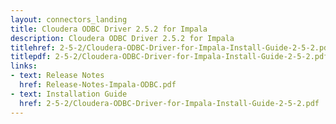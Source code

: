 ```yaml
---
layout: connectors_landing
title: Cloudera ODBC Driver 2.5.2 for Impala
description: Cloudera ODBC Driver 2.5.2 for Impala
titlehref: 2-5-2/Cloudera-ODBC-Driver-for-Impala-Install-Guide-2-5-2.pdf
titlepdf: 2-5-2/Cloudera-ODBC-Driver-for-Impala-Install-Guide-2-5-2.pdf
links:
- text: Release Notes
  href: Release-Notes-Impala-ODBC.pdf
- text: Installation Guide
  href: 2-5-2/Cloudera-ODBC-Driver-for-Impala-Install-Guide-2-5-2.pdf
---
```


